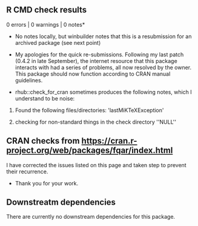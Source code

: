 ## R CMD check results

0 errors | 0 warnings | 0 notes*

* No notes locally, but winbuilder notes that this is a resubmission for an archived package (see next point)

* My apologies for the quick re-submissions. Following my last patch (0.4.2 in late September), the internet resource that this package interacts with had a series of problems, all now resolved by the owner. This package should now function according to CRAN manual guidelines.

* rhub::check_for_cran sometimes produces the following notes, which I understand to be noise:

1. Found the following files/directories: 'lastMiKTeXException'

2. checking for non-standard things in the check directory ''NULL''

## CRAN checks from https://cran.r-project.org/web/packages/fqar/index.html

I have corrected the issues listed on this page and taken step to prevent their recurrence. 

* Thank you for your work.

## Downstreatm dependencies

There are currently no downstream dependencies for this package.
